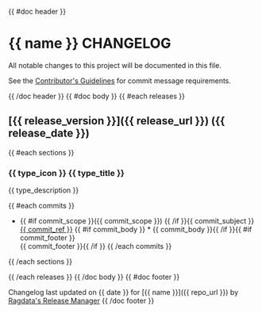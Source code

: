 {{ #doc header }}
# {{ name }} CHANGELOG

All notable changes to this project will be documented in this file.

See the [Contributor's Guidelines](https://github.com/Ragdata/.github/blob/master/.github/CONTRIBUTING.md) for commit message requirements.

{{ /doc header }}
{{ #doc body }}
{{ #each releases }}
## [{{ release_version }}]({{ release_url }}) ({{ release_date }})
{{ #each sections }}
### {{ type_icon }} {{ type_title }}

{{ type_description }}

{{ #each commits }}
* {{ #if commit_scope }}({{ commit_scope }}) {{ /if }}{{ commit_subject }} [{{ commit_ref }}]({{commit_url}})
{{ #if commit_body }}  * {{ commit_body }}{{ /if }}{{ #if commit_footer }}<br />{{ commit_footer }}{{ /if }}
{{ /each commits }}

{{ /each sections }}

{{ /each releases }}
{{ /doc body }}
{{ #doc footer }}

Changelog last updated on {{ date }} for [{{ name }}]({{ repo_url }}) by [Ragdata's Release Manager](https://github.com/ragdata/release-manager.action)
{{ /doc footer }}